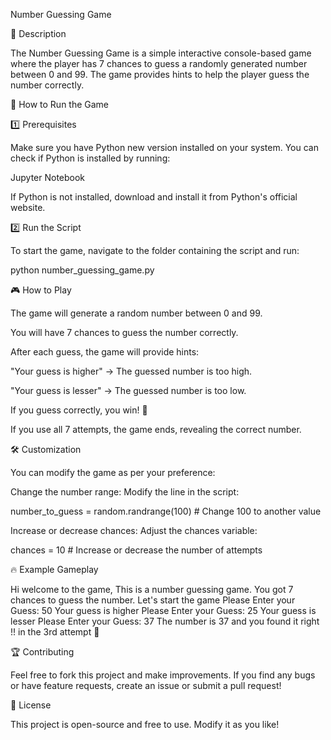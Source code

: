 Number Guessing Game

📝 Description

The Number Guessing Game is a simple interactive console-based game where the player has 7 chances to guess a randomly generated number between 0 and 99. The game provides hints to help the player guess the number correctly.

🚀 How to Run the Game

1️⃣ Prerequisites

Make sure you have Python new version installed on your system. You can check if Python is installed by running:

Jupyter Notebook

If Python is not installed, download and install it from Python's official website.

2️⃣ Run the Script

To start the game, navigate to the folder containing the script and run:

python number_guessing_game.py

🎮 How to Play

The game will generate a random number between 0 and 99.

You will have 7 chances to guess the number correctly.

After each guess, the game will provide hints:

"Your guess is higher" → The guessed number is too high.

"Your guess is lesser" → The guessed number is too low.

If you guess correctly, you win! 🎉

If you use all 7 attempts, the game ends, revealing the correct number.

🛠 Customization

You can modify the game as per your preference:

Change the number range:
Modify the line in the script:

number_to_guess = random.randrange(100)  # Change 100 to another value

Increase or decrease chances:
Adjust the chances variable:

chances = 10  # Increase or decrease the number of attempts

🔥 Example Gameplay

Hi welcome to the game, This is a number guessing game.
You got 7 chances to guess the number. Let's start the game
Please Enter your Guess: 50
Your guess is higher
Please Enter your Guess: 25
Your guess is lesser
Please Enter your Guess: 37
The number is 37 and you found it right !! in the 3rd attempt 🎉

🏆 Contributing

Feel free to fork this project and make improvements. If you find any bugs or have feature requests, create an issue or submit a pull request!

📜 License

This project is open-source and free to use. Modify it as you like!

